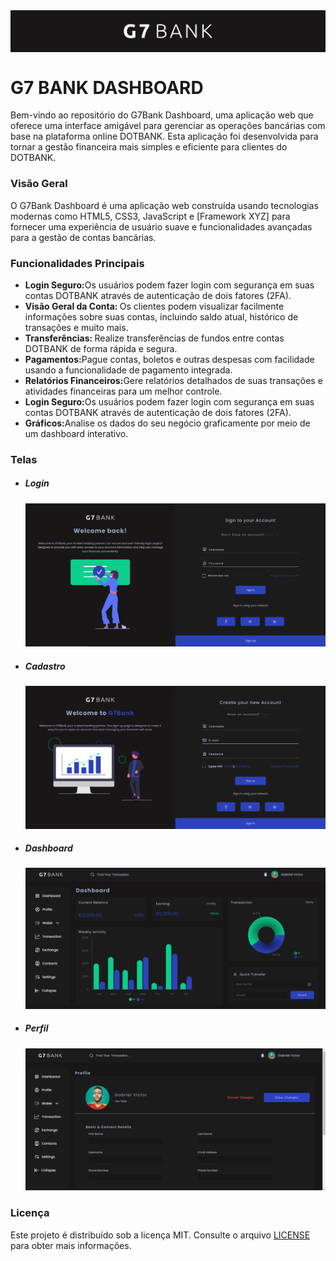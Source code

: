 <img src='./src/img/background.png' alt='logo' align='center'>
<h1>G7 BANK DASHBOARD</h1>

<p>Bem-vindo ao repositório do G7Bank Dashboard, uma aplicação web que oferece uma interface amigável para gerenciar as operações bancárias com base na plataforma online DOTBANK. Esta aplicação foi desenvolvida para tornar a gestão financeira mais simples e eficiente para clientes do DOTBANK.</p>

<h3>Visão Geral</h3>
<p>O G7Bank Dashboard é uma aplicação web construída usando tecnologias modernas como HTML5, CSS3, JavaScript e [Framework XYZ] para fornecer uma experiência de usuário suave e funcionalidades avançadas para a gestão de contas bancárias.</p>

<h3>Funcionalidades Principais</h3>
<ul>
<li>
<b>Login Seguro:</b>Os usuários podem fazer login com segurança em suas contas DOTBANK através de autenticação de dois fatores (2FA).
</li>
<li>
<b>Visão Geral da Conta: </b> Os clientes podem visualizar facilmente informações sobre suas contas, incluindo saldo atual, histórico de transações e muito mais.
</li>
<li>
<b>Transferências: </b>Realize transferências de fundos entre contas DOTBANK de forma rápida e segura.
</li>
<li>
<b>Pagamentos:</b>Pague contas, boletos e outras despesas com facilidade usando a funcionalidade de pagamento integrada.
</li>
<li>
<b>Relatórios Financeiros:</b>Gere relatórios detalhados de suas transações e atividades financeiras para um melhor controle.
</li>
<li>
<b>Login Seguro:</b>Os usuários podem fazer login com segurança em suas contas DOTBANK através de autenticação de dois fatores (2FA).
</li>
<li>
<b>Gráficos:</b>Analise os dados do seu negócio graficamente por meio de um dashboard interativo. 
</li>
</ul>
<h3>Telas</h3>
<ul>
    <li>
    <h5>Login</h5>
    <img src='./src/img/telas/Screenshot_1.png' alt='tela de login'>
    </li>
    <li>
    <h5>Cadastro</h5>
    <img src='./src/img/telas/Screenshot_4.png' alt='tela de login'>
    </li>
    <li>
    <h5>Dashboard</h5>
    <img src='./src/img/telas/Screenshot_2.png' alt='tela de login'>
    </li>
    <li>
    <h5>Perfil</h5>
    <img src='./src/img/telas/Screenshot_3.png' alt='tela de login'>
    </li>
</ul>
<h3>Licença</h3>
<p>Este projeto é distribuído sob a licença MIT. Consulte o arquivo <a href='https://github.com/Gabriel-Vict0r/g7bank-dashboard/blob/main/LICENSE'>LICENSE</a> para obter mais informações.</p>